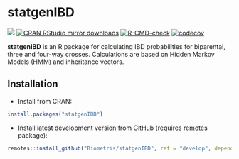 
<!-- README.md is generated from README.Rmd. Please edit that file -->

# statgenIBD

[![](https://www.r-pkg.org/badges/version/statgenIBD)](https://www.r-pkg.org/pkg/statgenIBD)
[![CRAN RStudio mirror
downloads](https://cranlogs.r-pkg.org/badges/statgenIBD)](https://www.r-pkg.org/pkg/statgenIBD)
[![R-CMD-check](https://github.com/Biometris/statgenIBD/workflows/R-CMD-check/badge.svg)](https://github.com/Biometris/statgenIBD/actions?workflow=R-CMD-check)
[![codecov](https://codecov.io/gh/Biometris/statgenIBD/branch/master/graph/badge.svg)](https://app.codecov.io/gh/Biometris/statgenIBD)

**statgenIBD** is an R package for calculating IBD probabilities for
biparental, three and four-way crosses. Calculations are based on Hidden
Markov Models (HMM) and inheritance vectors.

## Installation

-   Install from CRAN:

``` r
install.packages("statgenIBD")
```

-   Install latest development version from GitHub (requires
    [remotes](https://github.com/r-lib/remotes) package):

``` r
remotes::install_github("Biometris/statgenIBD", ref = "develop", dependencies = TRUE)
```
